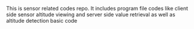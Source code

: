 This is sensor related codes repo. It includes program file codes like client side sensor altitude viewing and server side value retrieval as well as altitude detection basic code
